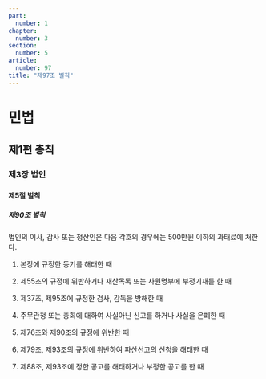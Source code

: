 ```yaml
---
part:
  number: 1
chapter:
  number: 3
section:
  number: 5
article:
  number: 97
title: "제97조 벌칙"
---
```

# 민법

## 제1편 총칙

### 제3장 법인

#### 제5절 벌칙

##### 제90조 벌칙

법인의 이사, 감사 또는 청산인은 다음 각호의 경우에는 500만원 이하의 과태료에 처한다.

1. 본장에 규정한 등기를 해태한 때

2. 제55조의 규정에 위반하거나 재산목록 또는 사원명부에 부정기재를 한 때

3. 제37조, 제95조에 규정한 검사, 감독을 방해한 때

4. 주무관청 또는 총회에 대하여 사실아닌 신고를 하거나 사실을 은폐한 때

5. 제76조와 제90조의 규정에 위반한 때

6. 제79조, 제93조의 규정에 위반하여 파산선고의 신청을 해태한 때

7. 제88조, 제93조에 정한 공고를 해태하거나 부정한 공고를 한 때
